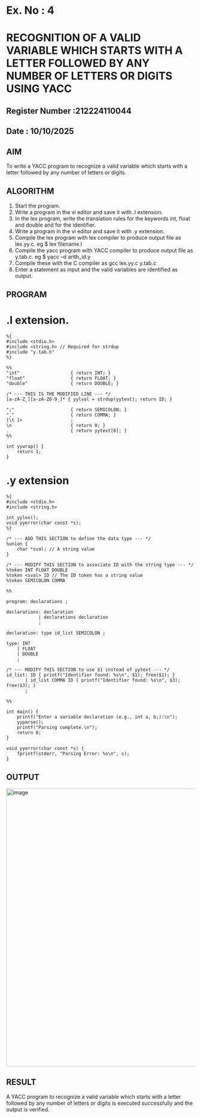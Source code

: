 # Ex. No : 4	
# RECOGNITION OF A VALID VARIABLE WHICH STARTS WITH A LETTER FOLLOWED BY ANY NUMBER OF LETTERS OR DIGITS USING YACC
## Register Number :212224110044
## Date : 10/10/2025

## AIM   
To write a YACC program to recognize a valid variable which starts with a letter followed by any number of letters or digits.

## ALGORITHM
1.	Start the program.
2.	Write a program in the vi editor and save it with .l extension.
3.	In the lex program, write the translation rules for the keywords int, float and double and for the identifier.
4.	Write a program in the vi editor and save it with .y extension.
5.	Compile the lex program with lex compiler to produce output file as lex.yy.c. eg $ lex filename.l
6.	Compile the yacc program with YACC compiler to produce output file as y.tab.c. eg $ yacc –d arith_id.y
7.	Compile these with the C compiler as gcc lex.yy.c y.tab.c
8.	Enter a statement as input and the valid variables are identified as output.

## PROGRAM
# .l extension.
```
%{
#include <stdio.h>
#include <string.h> // Required for strdup
#include "y.tab.h"
%}

%%
"int"                   { return INT; }
"float"                 { return FLOAT; }
"double"                { return DOUBLE; }

/* --- THIS IS THE MODIFIED LINE --- */
[a-zA-Z_][a-zA-Z0-9_]* { yylval = strdup(yytext); return ID; }

";"                     { return SEMICOLON; }
","                     { return COMMA; }
[\t ]+                  ;
\n                      { return 0; }
.                       { return yytext[0]; }
%%

int yywrap() {
    return 1;
}
```
# .y extension
```
%{
#include <stdio.h>
#include <string.h>

int yylex(); 
void yyerror(char const *s); 
%}

/* --- ADD THIS SECTION to define the data type --- */
%union {
    char *sval; // A string value
}

/* --- MODIFY THIS SECTION to associate ID with the string type --- */
%token INT FLOAT DOUBLE
%token <sval> ID // The ID token has a string value
%token SEMICOLON COMMA

%%

program: declarations ;

declarations: declaration
            | declarations declaration
            ;

declaration: type id_list SEMICOLON ;

type: INT 
    | FLOAT 
    | DOUBLE
    ;

/* --- MODIFY THIS SECTION to use $1 instead of yytext --- */
id_list: ID { printf("Identifier found: %s\n", $1); free($1); }
       | id_list COMMA ID { printf("Identifier found: %s\n", $3); free($3); }
       ;

%%

int main() {
    printf("Enter a variable declaration (e.g., int a, b;):\n");
    yyparse();
    printf("Parsing complete.\n");
    return 0;
}

void yyerror(char const *s) {
    fprintf(stderr, "Parsing Error: %s\n", s);
}
```

## OUTPUT 
<img width="1079" height="742" alt="image" src="https://github.com/user-attachments/assets/83397f38-7cdf-4bc5-8b9a-5f64defdc2ab" />

## RESULT
A  YACC program to recognize a valid variable which starts with a letter followed by any number of letters or digits is executed successfully and the output is verified.


